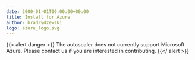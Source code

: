 ```yaml
---
date: 2000-01-01T00:00:00+00:00
title: Install for Azure
author: bradrydzewski
logo: azure_logo.svg
---
```


{{< alert danger >}}
The autoscaler does not currently support Microsoft Azure. Please contact us if you are interested in contributing.
{{</ alert >}}
